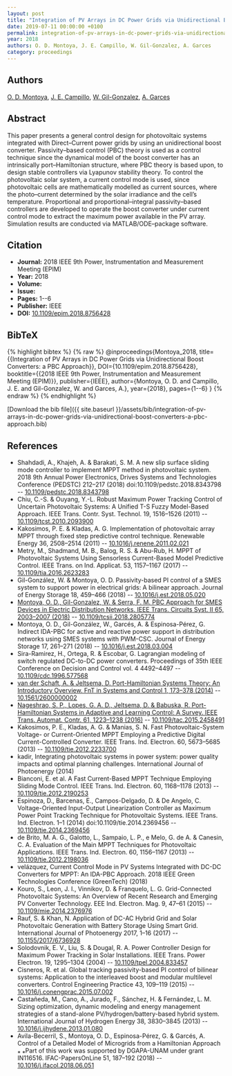 ```yaml
---
layout: post
title: "Integration of PV Arrays in DC Power Grids via Unidirectional Boost Converters: a PBC Approach"
date: 2019-07-11 00:00:00 +0100
permalink: integration-of-pv-arrays-in-dc-power-grids-via-unidirectional-boost-converters-a-pbc-approach
year: 2018
authors: O. D. Montoya, J. E. Campillo, W. Gil-Gonzalez, A. Garces
category: proceedings
---
```

 
## Authors
[O. D. Montoya](authors/oscar-danilo-montoya), [J. E. Campillo](authors/javier-e-campillo), [W. Gil-Gonzalez](authors/walter-julian-gil-gonzalez), [A. Garces](authors/alejandro-garces-ruiz)
 
## Abstract
This paper presents a general control design for photovoltaic systems integrated with Direct–Current power grids by using an unidirectional boost converter. Passivity–based control (PBC) theory is used as a control technique since the dynamical model of the boost converter has an intrinsically port–Hamiltonian structure, where PBC theory is based upon, to design stable controllers via Lyapunov stability theory. To control the photovoltaic solar system, a current control mode is used, since photovoltaic cells are mathematically modelled as current sources, where the photo–current determined by the solar irradiance and the cell’s temperature. Proportional and proportional–integral passivity–based controllers are developed to operate the boost converter under current control mode to extract the maximum power available in the PV array. Simulation results are conducted via MATLAB/ODE–package software.
 
## Citation
- **Journal:** 2018 IEEE 9th Power, Instrumentation and Measurement Meeting (EPIM)
- **Year:** 2018
- **Volume:** 
- **Issue:** 
- **Pages:** 1--6
- **Publisher:** IEEE
- **DOI:** [10.1109/epim.2018.8756428](https://doi.org/10.1109/epim.2018.8756428)
 
## BibTeX
{% highlight bibtex %}
{% raw %}
@inproceedings{Montoya_2018,
  title={{Integration of PV Arrays in DC Power Grids via Unidirectional Boost Converters: a PBC Approach}},
  DOI={10.1109/epim.2018.8756428},
  booktitle={{2018 IEEE 9th Power, Instrumentation and Measurement Meeting (EPIM)}},
  publisher={IEEE},
  author={Montoya, O. D. and Campillo, J. E. and Gil-Gonzalez, W. and Garces, A.},
  year={2018},
  pages={1--6}
}
{% endraw %}
{% endhighlight %}
 
[Download the bib file]({{ site.baseurl }}/assets/bib/integration-of-pv-arrays-in-dc-power-grids-via-unidirectional-boost-converters-a-pbc-approach.bib)
 
## References
- Shahdadi, A., Khajeh, A. & Barakati, S. M. A new slip surface sliding mode controller to implement MPPT method in photovoltaic system. 2018 9th Annual Power Electronics, Drives Systems and Technologies Conference (PEDSTC) 212–217 (2018) doi:10.1109/pedstc.2018.8343798 -- [10.1109/pedstc.2018.8343798](https://doi.org/10.1109/pedstc.2018.8343798)
- Chiu, C.-S. & Ouyang, Y.-L. Robust Maximum Power Tracking Control of Uncertain Photovoltaic Systems: A Unified T-S Fuzzy Model-Based Approach. IEEE Trans. Contr. Syst. Technol. 19, 1516–1526 (2011) -- [10.1109/tcst.2010.2093900](https://doi.org/10.1109/tcst.2010.2093900)
- Kakosimos, P. E. & Kladas, A. G. Implementation of photovoltaic array MPPT through fixed step predictive control technique. Renewable Energy 36, 2508–2514 (2011) -- [10.1016/j.renene.2011.02.021](https://doi.org/10.1016/j.renene.2011.02.021)
- Metry, M., Shadmand, M. B., Balog, R. S. & Abu-Rub, H. MPPT of Photovoltaic Systems Using Sensorless Current-Based Model Predictive Control. IEEE Trans. on Ind. Applicat. 53, 1157–1167 (2017) -- [10.1109/tia.2016.2623283](https://doi.org/10.1109/tia.2016.2623283)
- Gil-González, W. & Montoya, O. D. Passivity-based PI control of a SMES system to support power in electrical grids: A bilinear approach. Journal of Energy Storage 18, 459–466 (2018) -- [10.1016/j.est.2018.05.020](https://doi.org/10.1016/j.est.2018.05.020)
- [Montoya, O. D., Gil-Gonzalez, W. & Serra, F. M. PBC Approach for SMES Devices in Electric Distribution Networks. IEEE Trans. Circuits Syst. II 65, 2003–2007 (2018)](pbc-approach-for-smes-devices-in-electric-distribution-networks) -- [10.1109/tcsii.2018.2805774](https://doi.org/10.1109/tcsii.2018.2805774)
- Montoya, O. D., Gil-González, W., Garcés, A. & Espinosa-Pérez, G. Indirect IDA-PBC for active and reactive power support in distribution networks using SMES systems with PWM-CSC. Journal of Energy Storage 17, 261–271 (2018) -- [10.1016/j.est.2018.03.004](https://doi.org/10.1016/j.est.2018.03.004)
- Sira-Ramirez, H., Ortega, R. & Escobar, G. Lagrangian modeling of switch regulated DC-to-DC power converters. Proceedings of 35th IEEE Conference on Decision and Control vol. 4 4492–4497 -- [10.1109/cdc.1996.577568](https://doi.org/10.1109/cdc.1996.577568)
- [van der Schaft, A. & Jeltsema, D. Port-Hamiltonian Systems Theory: An Introductory Overview. FnT in Systems and Control 1, 173–378 (2014)](port-hamiltonian-systems-theory-an-introductory-overview) -- [10.1561/2600000002](https://doi.org/10.1561/2600000002)
- [Nageshrao, S. P., Lopes, G. A. D., Jeltsema, D. & Babuska, R. Port-Hamiltonian Systems in Adaptive and Learning Control: A Survey. IEEE Trans. Automat. Contr. 61, 1223–1238 (2016)](port-hamiltonian-systems-in-adaptive-and-learning-control-a-survey) -- [10.1109/tac.2015.2458491](https://doi.org/10.1109/tac.2015.2458491)
- Kakosimos, P. E., Kladas, A. G. & Manias, S. N. Fast Photovoltaic-System Voltage- or Current-Oriented MPPT Employing a Predictive Digital Current-Controlled Converter. IEEE Trans. Ind. Electron. 60, 5673–5685 (2013) -- [10.1109/tie.2012.2233700](https://doi.org/10.1109/tie.2012.2233700)
- kadir, Integrating photovoltaic systems in power system: power quality impacts and optimal planning challenges. International Journal of Photoenergy (2014)
- Bianconi, E. et al. A Fast Current-Based MPPT Technique Employing Sliding Mode Control. IEEE Trans. Ind. Electron. 60, 1168–1178 (2013) -- [10.1109/tie.2012.2190253](https://doi.org/10.1109/tie.2012.2190253)
- Espinoza, D., Barcenas, E., Campos-Delgado, D. & De Angelo, C. Voltage-Oriented Input-Output Linearization Controller as Maximum Power Point Tracking Technique for Photovoltaic Systems. IEEE Trans. Ind. Electron. 1–1 (2014) doi:10.1109/tie.2014.2369456 -- [10.1109/tie.2014.2369456](https://doi.org/10.1109/tie.2014.2369456)
- de Brito, M. A. G., Galotto, L., Sampaio, L. P., e Melo, G. de A. & Canesin, C. A. Evaluation of the Main MPPT Techniques for Photovoltaic Applications. IEEE Trans. Ind. Electron. 60, 1156–1167 (2013) -- [10.1109/tie.2012.2198036](https://doi.org/10.1109/tie.2012.2198036)
- velázquez, Current Control Mode in PV Systems Integrated with DC-DC Converters for MPPT: An IDA-PBC Approach. 2018 IEEE Green Technologies Conference (GreenTech) (2018)
- Kouro, S., Leon, J. I., Vinnikov, D. & Franquelo, L. G. Grid-Connected Photovoltaic Systems: An Overview of Recent Research and Emerging PV Converter Technology. EEE Ind. Electron. Mag. 9, 47–61 (2015) -- [10.1109/mie.2014.2376976](https://doi.org/10.1109/mie.2014.2376976)
- Rauf, S. & Khan, N. Application of DC-AC Hybrid Grid and Solar Photovoltaic Generation with Battery Storage Using Smart Grid. International Journal of Photoenergy 2017, 1–16 (2017) -- [10.1155/2017/6736928](https://doi.org/10.1155/2017/6736928)
- Solodovnik, E. V., Liu, S. & Dougal, R. A. Power Controller Design for Maximum Power Tracking in Solar Installations. IEEE Trans. Power Electron. 19, 1295–1304 (2004) -- [10.1109/tpel.2004.833457](https://doi.org/10.1109/tpel.2004.833457)
- Cisneros, R. et al. Global tracking passivity-based PI control of bilinear systems: Application to the interleaved boost and modular multilevel converters. Control Engineering Practice 43, 109–119 (2015) -- [10.1016/j.conengprac.2015.07.002](https://doi.org/10.1016/j.conengprac.2015.07.002)
- Castañeda, M., Cano, A., Jurado, F., Sánchez, H. & Fernández, L. M. Sizing optimization, dynamic modeling and energy management strategies of a stand-alone PV/hydrogen/battery-based hybrid system. International Journal of Hydrogen Energy 38, 3830–3845 (2013) -- [10.1016/j.ijhydene.2013.01.080](https://doi.org/10.1016/j.ijhydene.2013.01.080)
- Avila-Becerril, S., Montoya, O. D., Espinosa-Pérez, G. & Garcés, A. Control of a Detailed Model of Microgrids from a Hamiltonian Approach ⁎ ⁎Part of this work was supported by DGAPA-UNAM under grant IN116516. IFAC-PapersOnLine 51, 187–192 (2018) -- [10.1016/j.ifacol.2018.06.051](https://doi.org/10.1016/j.ifacol.2018.06.051)

